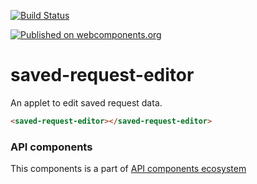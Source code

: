 [![Build Status](https://travis-ci.org/advanced-rest-client/api-url-data-model.svg?branch=stage)](https://travis-ci.org/advanced-rest-client/saved-request-editor)

[![Published on webcomponents.org](https://img.shields.io/badge/webcomponents.org-published-blue.svg)](https://www.webcomponents.org/element/advanced-rest-client/saved-request-editor)

# saved-request-editor

An applet to edit saved request data.

```html
<saved-request-editor></saved-request-editor>
```

### API components

This components is a part of [API components ecosystem](https://elements.advancedrestclient.com/)
